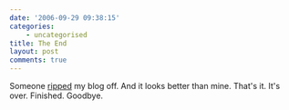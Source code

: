 ```yaml
---
date: '2006-09-29 09:38:15'
categories:
    - uncategorised
title: The End
layout: post
comments: true
---
```


Someone [ripped](http://www.nbrightside.com/blog) my blog off. And it
looks better than mine. That's it. It's over. Finished. Goodbye.

